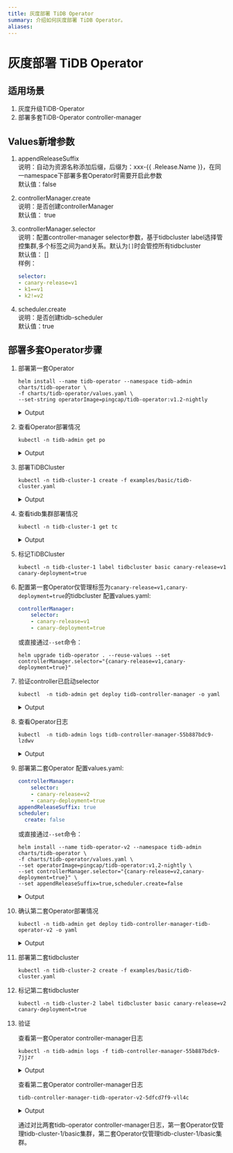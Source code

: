```yaml
---
title: 灰度部署 TiDB Operator
summary: 介绍如何灰度部署 TiDB Operator。
aliases:
---
```

# 灰度部署 TiDB Operator

## 适用场景

1. 灰度升级TiDB-Operator
2. 部署多套TiDB-Operator controller-manager

## Values新增参数

1. appendReleaseSuffix  
说明：自动为资源名称添加后缀，后缀为：xxx-{{ .Release.Name }}，在同一namespace下部署多套Operator时需要开启此参数  
默认值：false  

2. controllerManager.create  
  说明：是否创建controllerManager  
  默认值： true  
3. controllerManager.selector  
  说明：配置controller-manager selector参数，基于tidbcluster label选择管控集群,多个标签之间为and关系。默认为`[]`时会管控所有tidbcluster  
  默认值： []  
  样例：

    ```yaml
    selector:
    - canary-release=v1
    - k1==v1
    - k2!=v2
    ```

4. scheduler.create  
  说明：是否创建tidb-scheduler  
  默认值：true  

## 部署多套Operator步骤

1. 部署第一套Operator

    ```shell
    helm install --name tidb-operator --namespace tidb-admin charts/tidb-operator \
    -f charts/tidb-operator/values.yaml \
    --set-string operatorImage=pingcap/tidb-operator:v1.2-nightly
    ```

    <details>
    <summary>Output</summary>
    <pre><code>
    NAME:   tidb-operator
    LAST DEPLOYED: Wed Jan 13 10:28:30 2021
    NAMESPACE: tidb-admin
    STATUS: DEPLOYED

    RESOURCES:
    ==> v1/ClusterRole
    NAME                                   CREATED AT
    tidb-operator:tidb-controller-manager  2021-01-13T02:28:30Z
    tidb-operator:tidb-scheduler           2021-01-13T02:28:30Z

    ==> v1/ClusterRoleBinding
    NAME                                   ROLE                                               AGE
    tidb-operator:kube-scheduler           ClusterRole/system:kube-scheduler                  0s
    tidb-operator:tidb-controller-manager  ClusterRole/tidb-operator:tidb-controller-manager  0s
    tidb-operator:tidb-scheduler           ClusterRole/tidb-operator:tidb-scheduler           0s
    tidb-operator:volume-scheduler         ClusterRole/system:volume-scheduler                0s

    ==> v1/ConfigMap
    NAME                   DATA  AGE
    tidb-scheduler-policy  1     0s

    ==> v1/Deployment
    NAME                     READY  UP-TO-DATE  AVAILABLE  AGE
    tidb-controller-manager  0/1    1           0          0s
    tidb-scheduler           0/1    1           0          0s

    ==> v1/Pod(related)
    NAME                                      READY  STATUS             RESTARTS  AGE
    tidb-controller-manager-59b4c56cff-5h45t  0/1    ContainerCreating  0         0s
    tidb-scheduler-8bf9976fb-x45cr            0/2    ContainerCreating  0         0s

    ==> v1/ServiceAccount
    NAME                     SECRETS  AGE
    tidb-controller-manager  1        0s
    tidb-scheduler           1        0s

    NOTES:
    Make sure tidb-operator components are running:
    kubectl get pods --namespace tidb-admin -l app.kubernetes.io/instance=tidb-operator
    </code></pre>
    </details>

2. 查看Operator部署情况

    ```shell
    kubectl -n tidb-admin get po
    ```

    <details>
    <summary>Output</summary>
    <pre><code>
    NAME                                       READY   STATUS    RESTARTS   AGE
    tidb-controller-manager-59b4c56cff-5h45t   1/1     Running   0          10s
    tidb-scheduler-8bf9976fb-x45cr             2/2     Running   0          10s
    </code></pre>
    </details>

3. 部署TiDBCluster

    ```shell
    kubectl -n tidb-cluster-1 create -f examples/basic/tidb-cluster.yaml
    ```

    <details>
    <summary>Output</summary>
    <pre><code>
    kubectl -n tidb-cluster-1 get po
    NAME                               READY   STATUS    RESTARTS   AGE
    basic-discovery-54f9f8bc7c-mm2nh   1/1     Running   0          2m24s
    basic-pd-0                         1/1     Running   0          2m24s
    basic-tidb-0                       2/2     Running   0          99s
    basic-tikv-0                       1/1     Running   0          2m11s
    </code></pre>
    </details>

4. 查看tidb集群部署情况

    ```shell
    kubectl -n tidb-cluster-1 get tc
    ```

    <details>
    <summary>Output</summary>
    <pre><code>
    NAME    READY   PD                  STORAGE   READY   DESIRE   TIKV                  STORAGE   READY   DESIRE   TIDB                  READY   DESIRE   AGE
    basic   True    pingcap/pd:v4.0.9   1Gi       1       1        pingcap/tikv:v4.0.9   1Gi       1       1        pingcap/tidb:v4.0.9   1       1        12m
    </code></pre>
    </details>

5. 标记TiDBCluster

    ```
    kubectl -n tidb-cluster-1 label tidbcluster basic canary-release=v1 canary-deployment=true
    ```

6. 配置第一套Operator仅管理标签为`canary-release=v1,canary-deployment=true`的tidbcluster
    配置values.yaml:

    ```yaml
    controllerManager:
        selector:
        - canary-release=v1
        - canary-deployment=true
    ```

    或直接通过`--set`命令：

    ```shell
    helm upgrade tidb-operator . --reuse-values --set controllerManager.selector="{canary-release=v1,canary-deployment=true}"
    ```

7. 验证controller已启动selector

    ```shell
    kubectl  -n tidb-admin get deploy tidb-controller-manager -o yaml
    ```

    <details>
    <summary>Output</summary>
    <pre><code>
    apiVersion: apps/v1
    kind: Deployment
    metadata:
      name: tidb-controller-manager
      namespace: tidb-admin
    spec:
      template:
        spec:
          containers:
          - command:
            ...
            - -selector=canary-release=v1,canary-deployment=true
            ...
    </code></pre>
    </details>

8. 查看Operator日志

    ```shell
    kubectl  -n tidb-admin logs tidb-controller-manager-55b887bdc9-lzdwv
    ```

    <details>
    <summary>Output</summary>
    <pre><code>
    ...
    I0113 02:50:13.195779       1 main.go:69] FLAG: --selector="canary-release=v1,canary-deployment=true"
    ...
    I0113 02:50:32.409378       1 tidbcluster_control.go:69] TidbCluster: [tidb-cluster-1/basic] updated successfully
    I0113 02:50:32.773635       1 tidbcluster_control.go:69] TidbCluster: [tidb-cluster-1/basic] updated successfully
    I0113 02:51:00.294241       1 tidbcluster_control.go:69] TidbCluster: [tidb-cluster-1/basic] updated successfully
    I0113 02:51:00.680001       1 tidbcluster_control.go:69] TidbCluster: [tidb-cluster-1/basic] updated successfully
    I0113 02:51:30.306216       1 tidbcluster_control.go:69] TidbCluster: [tidb-cluster-1/basic] updated successfully
    I0113 02:51:30.686362       1 tidbcluster_control.go:69] TidbCluster: [tidb-cluster-1/basic] updated successfully
    </code></pre>
    </details>

9. 部署第二套Operator
    配置values.yaml:

    ```yaml
    controllerManager:
        selector:
        - canary-release=v2
        - canary-deployment=true
    appendReleaseSuffix: true
    scheduler:
      create: false
    ```

    或直接通过`--set`命令：

    ```shell
    helm install --name tidb-operator-v2 --namespace tidb-admin charts/tidb-operator \
    -f charts/tidb-operator/values.yaml \
    --set operatorImage=pingcap/tidb-operator:v1.2-nightly \
    --set controllerManager.selector="{canary-release=v2,canary-deployment=true}" \
    --set appendReleaseSuffix=true,scheduler.create=false
    ```

    <details>
    <summary>Output</summary>
    <pre><code>
    NAME:   tidb-operator-v2
    LAST DEPLOYED: Wed Jan 13 11:17:27 2021
    NAMESPACE: tidb-admin
    STATUS: DEPLOYED

    RESOURCES:
    ==> v1/ClusterRole
    NAME                                      CREATED AT
    tidb-operator-v2:tidb-controller-manager  2021-01-13T03:17:27Z

    ==> v1/ClusterRoleBinding
    NAME                                      ROLE                                                  AGE
    tidb-operator-v2:tidb-controller-manager  ClusterRole/tidb-operator-v2:tidb-controller-manager  0s

    ==> v1/Deployment
    NAME                                      READY  UP-TO-DATE  AVAILABLE  AGE
    tidb-controller-manager-tidb-operator-v2  0/1    0           0          0s

    ==> v1/Pod(related)

    ==> v1/ServiceAccount
    NAME                                      SECRETS  AGE
    tidb-controller-manager-tidb-operator-v2  1        0s

    NOTES:
    Make sure tidb-operator components are running:
        kubectl get pods --namespace tidb-admin -l app.kubernetes.io/instance=tidb-operator-v2
    </code></pre>
    </details>

10. 确认第二套Operator部署情况

    ```shell
    kubectl -n tidb-admin get deploy tidb-controller-manager-tidb-operator-v2 -o yaml
    ```

    <details>
    <summary>Output</summary>
    <pre><code>
    apiVersion: apps/v1
    kind: Deployment
    metadata:
      name: tidb-controller-manager-tidb-operator-v2
      namespace: tidb-admin
    spec:
      template:
        spec:
          containers:
          - command:
            ...
            - -selector=canary-release=v2,canary-deployment=true
            ...
    </code></pre>
    </details>

11. 部署第二套tidbcluster

    ```shell
    kubectl -n tidb-cluster-2 create -f examples/basic/tidb-cluster.yaml
    ```

12. 标记第二套tidbcluster

    ```shell
    kubectl -n tidb-cluster-2 label tidbcluster basic canary-release=v2 canary-deployment=true
    ```

13. 验证

    查看第一套Operator controller-manager日志

    ```shell
    kubectl -n tidb-admin logs -f tidb-controller-manager-55b887bdc9-7jjzr
    ```

    <details>
    <summary>Output</summary>
    <pre><code>
    I0113 03:37:35.330277       1 tidbcluster_control.go:69] TidbCluster: [tidb-cluster-1/basic] updated successfully
    I0113 03:38:04.948813       1 tidbcluster_control.go:69] TidbCluster: [tidb-cluster-1/basic] updated successfully
    I0113 03:38:05.325378       1 tidbcluster_control.go:69] TidbCluster: [tidb-cluster-1/basic] updated successfully
    </code></pre>
    </details>

    查看第二套Operator controller-manager日志

    ```shell
    tidb-controller-manager-tidb-operator-v2-5dfcd7f9-vll4c
    ```

    <details>
    <summary>Output</summary>
    <pre><code>
    I0113 03:38:43.859387       1 tidbcluster_control.go:69] TidbCluster: [tidb-cluster-2/basic] updated successfully
    I0113 03:38:45.060028       1 tidbcluster_control.go:69] TidbCluster: [tidb-cluster-2/basic] updated successfully
    I0113 03:38:46.261045       1 tidbcluster_control.go:69] TidbCluster: [tidb-cluster-2/basic] updated successfully
    </code></pre>
    </details>

    通过对比两套tidb-operator controller-manager日志，第一套Operator仅管理tidb-cluster-1/basic集群，第二套Operator仅管理tidb-cluster-1/basic集群。